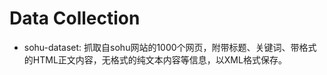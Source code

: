 Data Collection 
====

* sohu-dataset: 抓取自sohu网站的1000个网页，附带标题、关键词、带格式的HTML正文内容，无格式的纯文本内容等信息，以XML格式保存。

